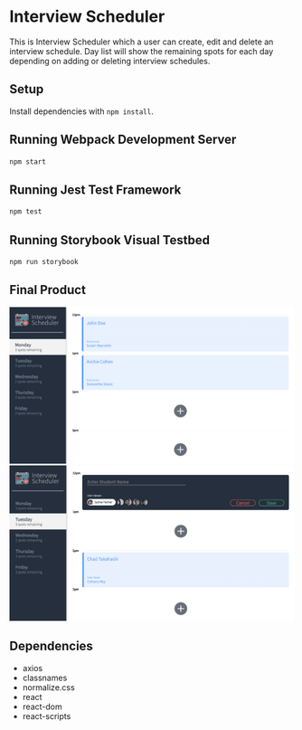 # Interview Scheduler

This is Interview Scheduler which a user can create, edit and delete an interview schedule. Day list will show the remaining spots for each day depending on adding or deleting interview schedules.

## Setup

Install dependencies with `npm install`.

## Running Webpack Development Server

```sh
npm start
```

## Running Jest Test Framework

```sh
npm test
```

## Running Storybook Visual Testbed

```sh
npm run storybook
```

## Final Product

![scheduler overview](https://github.com/IamHPark/scheduler/blob/master/docs/scheduler-overview.png)
![scheduler creating or editing](https://github.com/IamHPark/scheduler/blob/master/docs/scheduler-create_edit.png)

## Dependencies

- axios
- classnames
- normalize.css
- react
- react-dom
- react-scripts

